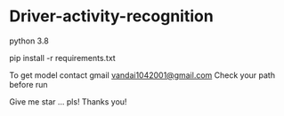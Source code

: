# Driver-activity-recognition

python 3.8

pip install -r requirements.txt



To get model contact gmail  vandai1042001@gmail.com
Check your path before run

Give me star ... pls! Thanks you!
